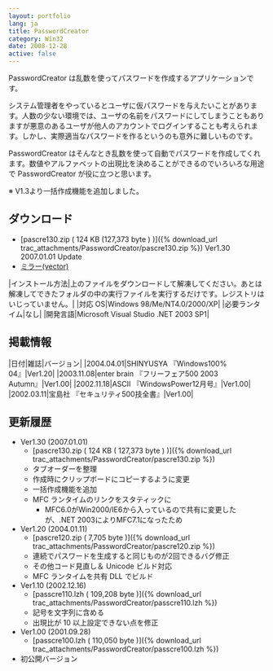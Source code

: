 ```yaml
---
layout: portfolio
lang: ja
title: PasswordCreator
category: Win32
date: 2008-12-28
active: false
---
```

PasswordCreator は乱数を使ってパスワードを作成するアプリケーションです。 

システム管理者をやっているとユーザに仮パスワードを与えたいことがあります。人数の少ない環境では、ユーザの名前をパスワードにしてしまうこともありますが悪意のあるユーザが他人のアカウントでログインすることも考えられます。しかし、実際適当なパスワードを作るというのも意外に難しいものです。 

PasswordCreator はそんなとき乱数を使って自動でパスワードを作成してくれます。数値やアルファベットの出現比を決めることができるのでいろいろな用途で PasswordCreator が役に立つと思います。 

※ V1.3より一括作成機能を追加しました。

## ダウンロード

* [pascre130.zip ( 124 KB (127,373 byte ) )]({% download_url trac_attachments/PasswordCreator/pascre130.zip %}) Ver1.30 2007.01.01 Update
* [ミラー(vector)](http://www.vector.co.jp/soft/win95/util/se314651.html)

|インストール方法|上のファイルをダウンロードして解凍してください。あとは解凍してできたフォルダの中の実行ファイルを実行するだけです。レジストリはいじっていません。|
|対応 OS|Windows 98/Me/NT4.0/2000/XP|
|必要ランタイム|なし|
|開発言語|Microsoft Visual Studio .NET 2003 SP1|


## 掲載情報

|日付|雑誌|バージョン|
|2004.04.01|SHINYUSYA 『Windows100% 04』|Ver1.20|
|2003.11.08|enter brain 『フリーフェア500 2003 Autumn』|Ver1.00|
|2002.11.18|ASCII 『WindowsPower12月号』|Ver1.00|
|2002.03.11|宝島社 『セキュリティ500技全書』|Ver1.00|

## 更新履歴

* Ver1.30 (2007.01.01)
  * [pascre130.zip ( 124 KB ( 127,373 byte ) )]({% download_url trac_attachments/PasswordCreator/pascre130.zip %})
  * タブオーダーを整理
  * 作成時にクリップボードにコピーするように変更
  * 一括作成機能を追加
  * MFC ランタイムのリンクをスタティックに
    * MFC6.0がWin2000/IE6から入っているので共有に変更したが、.NET 2003によりMFC7.1になったため
* Ver1.20 (2004.01.11)
  * [pascre120.zip ( 7,705 byte )]({% download_url trac_attachments/PasswordCreator/pascre120.zip %})
  * 連続でパスワードを生成すると同じものが2回できるバグ修正
  * その他コード見直し＆ Unicode ビルド対応
  * MFC ランタイムを共有 DLL でビルド
* Ver1.10 (2002.12.16)
  * [passcre110.lzh ( 109,208 byte )]({% download_url trac_attachments/PasswordCreator/passcre110.lzh %})
  * 記号を文字列に含める
  * 出現比が 10 以上設定できない点を修正
* Ver1.00 (2001.09.28)
  * [passcre100.lzh ( 110,050 byte )]({% download_url trac_attachments/PasswordCreator/passcre100.lzh %})
 * 初公開バージョン
